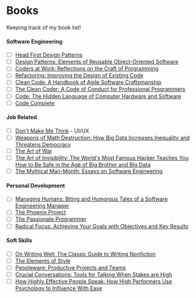 # Books
Keeping track of my book list!

#### Software Engineering
- [ ] [Head First Design Patterns](https://www.amazon.com/gp/product/149207800X)
- [ ] [Design Patterns: Elements of Reusable Object-Oriented Software](https://www.amazon.com/gp/product/0201633612/)
- [ ] [Coders at Work: Reflections on the Craft of Programming](https://www.amazon.com/gp/product/1430219483/)
- [ ] [Refactoring: Improving the Design of Existing Code](https://www.amazon.com/gp/product/0134757599)
- [ ] [Clean Code: A Handbook of Agile Software Craftsmanship](https://www.amazon.com/gp/product/0132350882)
- [ ] [The Clean Coder: A Code of Conduct for Professional Programmers](https://www.amazon.com/gp/product/B0050JLC9Y)
- [ ] [Code: The Hidden Language of Computer Hardware and Software](https://www.amazon.com/gp/product/B00JDMPOK2)
- [ ] [Code Complete](https://www.amazon.com/gp/product/B00JDMPOSY) 

#### Job Related
- [ ] [Don't Make Me Think](https://www.amazon.com/gp/product/B0BLB9W1BY) - UI/UX
- [ ] [Weapons of Math Destruction: How Big Data Increases Inequality and Threatens Democracy](https://www.amazon.com/gp/product/0553418831)
- [ ] [The Art of War](https://www.amazon.com/gp/product/9388369696)
- [ ] [The Art of Invisibility: The World's Most Famous Hacker Teaches You How to Be Safe in the Age of Big Brother and Big Data](https://www.amazon.com/gp/product/B01GZY28CW/)
- [ ] [The Mythical Man-Month: Essays on Software Engineering](https://www.amazon.com/gp/product/B00B8USS14)

#### Personal Development
- [ ] [Managing Humans: Biting and Humorous Tales of a Software Engineering Manager](https://www.amazon.com/gp/product/159059844X)
- [ ] [The Phoenix Project](https://www.amazon.com/gp/product/1942788290)
- [ ] [The Passionate Programmer](https://www.amazon.com/gp/product/1934356344/)
- [ ] [Radical Focus: Achieving Your Goals with Objectives and Key Results](https://www.amazon.com/gp/product/B0939T8ZS8)

#### Soft Skills
- [ ] [On Writing Well: The Classic Guide to Writing Nonfiction](https://www.amazon.com/gp/product/0060891548)
- [ ] [The Elements of Style](https://www.amazon.com/gp/product/B0BLQYK45Z)
- [ ] [Peopleware: Productive Projects and Teams](https://www.amazon.com/gp/product/0321934113/)
- [ ] [Crucial Conversations: Tools for Talking When Stakes are High](https://www.amazon.com/gp/product/1260474216)
- [ ] [How Highly Effective People Speak: How High Performers Use Psychology to Influence With Ease](https://www.amazon.com/gp/product/B089DQCVKB/)
